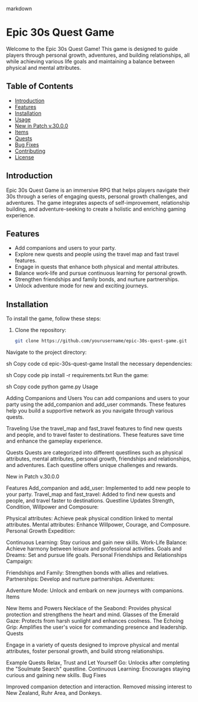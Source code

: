 markdown
# Epic 30s Quest Game

Welcome to the Epic 30s Quest Game! This game is designed to guide players through personal growth, adventures, and building relationships, all while achieving various life goals and maintaining a balance between physical and mental attributes.

## Table of Contents
- [Introduction](#introduction)
- [Features](#features)
- [Installation](#installation)
- [Usage](#usage)
- [New in Patch v.30.0.0](#new-in-patch-v3000)
- [Items](#items)
- [Quests](#quests)
- [Bug Fixes](#bug-fixes)
- [Contributing](#contributing)
- [License](#license)

## Introduction
Epic 30s Quest Game is an immersive RPG that helps players navigate their 30s through a series of engaging quests, personal growth challenges, and adventures. The game integrates aspects of self-improvement, relationship building, and adventure-seeking to create a holistic and enriching gaming experience.

## Features
- Add companions and users to your party.
- Explore new quests and people using the travel map and fast travel features.
- Engage in quests that enhance both physical and mental attributes.
- Balance work-life and pursue continuous learning for personal growth.
- Strengthen friendships and family bonds, and nurture partnerships.
- Unlock adventure mode for new and exciting journeys.

## Installation
To install the game, follow these steps:

1. Clone the repository:
   ```sh
   git clone https://github.com/yourusername/epic-30s-quest-game.git
Navigate to the project directory:

sh
Copy code
cd epic-30s-quest-game
Install the necessary dependencies:

sh
Copy code
pip install -r requirements.txt
Run the game:

sh
Copy code
python game.py
Usage

Adding Companions and Users
You can add companions and users to your party using the add_companion and add_user commands. These features help you build a supportive network as you navigate through various quests.

Traveling
Use the travel_map and fast_travel features to find new quests and people, and to travel faster to destinations. These features save time and enhance the gameplay experience.

Quests
Quests are categorized into different questlines such as physical attributes, mental attributes, personal growth, friendships and relationships, and adventures. Each questline offers unique challenges and rewards.

New in Patch v.30.0.0

Features
Add_companion and add_user: Implemented to add new people to your party.
Travel_map and fast_travel: Added to find new quests and people, and travel faster to destinations.
Questline Updates
Strength, Condition, Willpower and Composure:

Physical attributes: Achieve peak physical condition linked to mental attributes.
Mental attributes: Enhance Willpower, Courage, and Composure.
Personal Growth Expedition:

Continuous Learning: Stay curious and gain new skills.
Work-Life Balance: Achieve harmony between leisure and professional activities.
Goals and Dreams: Set and pursue life goals.
Personal Friendships and Relationships Campaign:

Friendships and Family: Strengthen bonds with allies and relatives.
Partnerships: Develop and nurture partnerships.
Adventures:

Adventure Mode: Unlock and embark on new journeys with companions.
Items

New Items and Powers
Necklace of the Seabond: Provides physical protection and strengthens the heart and mind.
Glasses of the Emerald Gaze: Protects from harsh sunlight and enhances coolness.
The Echoing Grip: Amplifies the user's voice for commanding presence and leadership.
Quests

Engage in a variety of quests designed to improve physical and mental attributes, foster personal growth, and build strong relationships.

Example Quests
Relax, Trust and Let Yourself Go: Unlocks after completing the "Soulmate Search" questline.
Continuous Learning: Encourages staying curious and gaining new skills.
Bug Fixes

Improved companion detection and interaction.
Removed missing interest to New Zealand, Ruhr Area, and Donkeys.
